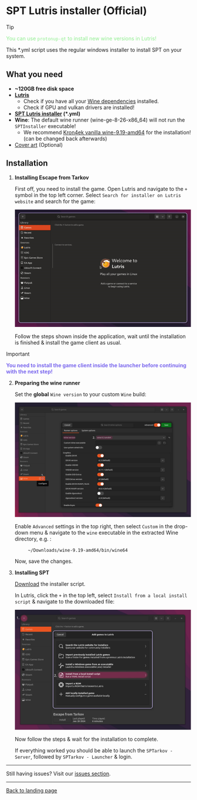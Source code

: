 
# SPT Lutris installer (Official)

> [!TIP]
> <span style="color:lightgreen">You can use `protonup-qt` to install new wine versions in Lutris!</span>

This *.yml script uses the regular windows installer to install SPT on your system.

## What you need

- **~120GB free disk space**
- **[Lutris](https://lutris.net/downloads)**
    - Check if you have all your [Wine dependencies](https://github.com/lutris/docs/blob/master/WineDependencies.md) installed.
    - Check if GPU and vulkan drivers are installed!
- **[SPT Lutris installer](../../installers/lutris-installer-official.yml) (*.yml)**
- **Wine**: The default wine runner (wine-ge-8-26-x86_64) will not run the `SPTInstaller` executable!
    - We recommend [Kron4ek vanilla wine-9.19-amd64](https://github.com/Kron4ek/Wine-Builds/releases/tag/9.19) for the installation! (can be changed back afterwards)
- [Cover art](../../docs/lutris/cover_art.md) (Optional)


## Installation

1. **Installing Escape from Tarkov**

    First off, you need to install the game. Open Lutris and navigate to the `+` symbol in the top left corner. Select `Search for installer on Lutris website` and search for the game:

    <img src="../../media/lutris/tarkov.gif" width="580">

    Follow the steps shown inside the application, wait until the installation is finished & install the game client as usual.

> [!IMPORTANT]
> <span style="color:mediumslateblue">**You need to install the game client inside the launcher before continuing with the next step!**


2. **Preparing the wine runner**


    Set the **global** `Wine version` to your custom `Wine` build:

    <img src="../../media/lutris/wine.jpg" alt="drawing" width="580"/>

    Enable `Advanced` settings in the top right, then select `Custom` in the drop-down menu & navigate to the `wine` executable in the extracted Wine directory, e.g. :
    
            ~/Downloads/wine-9.19-amd64/bin/wine64

    Now, save the changes.


3. **Installing SPT**

    [Download](../../installers/lutris-installer-official.yml) the installer script.

    In Lutris, click the `+` in the top left, select `Install from a local install script` & navigate to the downloaded file:

    <img src="../../media/lutris/install_script.jpg" alt="drawing" width="580"/>

    Now follow the steps & wait for the installation to complete.

    If everything worked you should be able to launch the `SPTarkov - Server`, followed by `SPTarkov - Launcher` & login.

***
Still having issues? Visit our [issues section](../../docs/issues.md).

***
[Back to landing page](../../README.md)